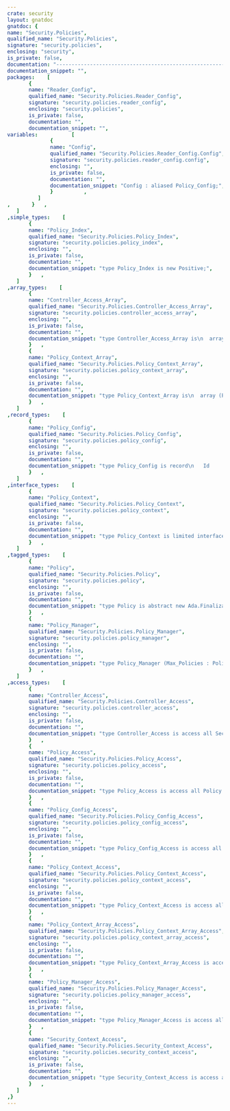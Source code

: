```yaml
---
crate: security
layout: gnatdoc
gnatdoc: {
name: "Security.Policies",
qualified_name: "Security.Policies",
signature: "security.policies",
enclosing: "security",
is_private: false,
documentation: "---------------------------------------------------------------------\n  security-policies -- Security Policies\n  Copyright (C) 2010, 2011, 2012, 2015, 2018 Stephane Carrez\n  Written by Stephane Carrez (Stephane.Carrez@gmail.com)\n\n  Licensed under the Apache License, Version 2.0 (the \"License\");\n  you may not use this file except in compliance with the License.\n  You may obtain a copy of the License at\n\n      http://www.apache.org/licenses/LICENSE-2.0\n\n  Unless required by applicable law or agreed to in writing, software\n  distributed under the License is distributed on an \"AS IS\" BASIS,\n  WITHOUT WARRANTIES OR CONDITIONS OF ANY KIND, either express or implied.\n  See the License for the specific language governing permissions and\n  limitations under the License.\n---------------------------------------------------------------------",
documentation_snippet: "",
packages:    [
       {
       name: "Reader_Config",
       qualified_name: "Security.Policies.Reader_Config",
       signature: "security.policies.reader_config",
       enclosing: "security.policies",
       is_private: false,
       documentation: "",
       documentation_snippet: "",
variables:           [
              {
              name: "Config",
              qualified_name: "Security.Policies.Reader_Config.Config",
              signature: "security.policies.reader_config.config",
              enclosing: "",
              is_private: false,
              documentation: "",
              documentation_snippet: "Config : aliased Policy_Config;",
              }          ,
          ]
,       }   ,
   ]
,simple_types:    [
       {
       name: "Policy_Index",
       qualified_name: "Security.Policies.Policy_Index",
       signature: "security.policies.policy_index",
       enclosing: "",
       is_private: false,
       documentation: "",
       documentation_snippet: "type Policy_Index is new Positive;",
       }   ,
   ]
,array_types:    [
       {
       name: "Controller_Access_Array",
       qualified_name: "Security.Policies.Controller_Access_Array",
       signature: "security.policies.controller_access_array",
       enclosing: "",
       is_private: false,
       documentation: "",
       documentation_snippet: "type Controller_Access_Array is\n  array (Permissions.Permission_Index range <>) of Controller_Access;",
       }   ,
       {
       name: "Policy_Context_Array",
       qualified_name: "Security.Policies.Policy_Context_Array",
       signature: "security.policies.policy_context_array",
       enclosing: "",
       is_private: false,
       documentation: "",
       documentation_snippet: "type Policy_Context_Array is\n  array (Policy_Index range <>) of Policy_Context_Access;",
       }   ,
   ]
,record_types:    [
       {
       name: "Policy_Config",
       qualified_name: "Security.Policies.Policy_Config",
       signature: "security.policies.policy_config",
       enclosing: "",
       is_private: false,
       documentation: "",
       documentation_snippet: "type Policy_Config is record\n   Id          : Natural := 0;\n   Permissions : Util.Beans.Objects.Vectors.Vector;\n   Patterns    : Util.Beans.Objects.Vectors.Vector;\n   Manager     : Policy_Manager_Access;\nend record;",
       }   ,
   ]
,interface_types:    [
       {
       name: "Policy_Context",
       qualified_name: "Security.Policies.Policy_Context",
       signature: "security.policies.policy_context",
       enclosing: "",
       is_private: false,
       documentation: "",
       documentation_snippet: "type Policy_Context is limited interface;",
       }   ,
   ]
,tagged_types:    [
       {
       name: "Policy",
       qualified_name: "Security.Policies.Policy",
       signature: "security.policies.policy",
       enclosing: "",
       is_private: false,
       documentation: "",
       documentation_snippet: "type Policy is abstract new Ada.Finalization.Limited_Controlled with private;",
       }   ,
       {
       name: "Policy_Manager",
       qualified_name: "Security.Policies.Policy_Manager",
       signature: "security.policies.policy_manager",
       enclosing: "",
       is_private: false,
       documentation: "",
       documentation_snippet: "type Policy_Manager (Max_Policies : Policy_Index) is\n  new Ada.Finalization.Limited_Controlled with private;",
       }   ,
   ]
,access_types:    [
       {
       name: "Controller_Access",
       qualified_name: "Security.Policies.Controller_Access",
       signature: "security.policies.controller_access",
       enclosing: "",
       is_private: false,
       documentation: "",
       documentation_snippet: "type Controller_Access is access all Security.Controllers.Controller'Class;",
       }   ,
       {
       name: "Policy_Access",
       qualified_name: "Security.Policies.Policy_Access",
       signature: "security.policies.policy_access",
       enclosing: "",
       is_private: false,
       documentation: "",
       documentation_snippet: "type Policy_Access is access all Policy'Class;",
       }   ,
       {
       name: "Policy_Config_Access",
       qualified_name: "Security.Policies.Policy_Config_Access",
       signature: "security.policies.policy_config_access",
       enclosing: "",
       is_private: false,
       documentation: "",
       documentation_snippet: "type Policy_Config_Access is access all Policy_Config;",
       }   ,
       {
       name: "Policy_Context_Access",
       qualified_name: "Security.Policies.Policy_Context_Access",
       signature: "security.policies.policy_context_access",
       enclosing: "",
       is_private: false,
       documentation: "",
       documentation_snippet: "type Policy_Context_Access is access all Policy_Context'Class;",
       }   ,
       {
       name: "Policy_Context_Array_Access",
       qualified_name: "Security.Policies.Policy_Context_Array_Access",
       signature: "security.policies.policy_context_array_access",
       enclosing: "",
       is_private: false,
       documentation: "",
       documentation_snippet: "type Policy_Context_Array_Access is access Policy_Context_Array;",
       }   ,
       {
       name: "Policy_Manager_Access",
       qualified_name: "Security.Policies.Policy_Manager_Access",
       signature: "security.policies.policy_manager_access",
       enclosing: "",
       is_private: false,
       documentation: "",
       documentation_snippet: "type Policy_Manager_Access is access all Policy_Manager'Class;",
       }   ,
       {
       name: "Security_Context_Access",
       qualified_name: "Security.Policies.Security_Context_Access",
       signature: "security.policies.security_context_access",
       enclosing: "",
       is_private: false,
       documentation: "",
       documentation_snippet: "type Security_Context_Access is access all Contexts.Security_Context'Class;",
       }   ,
   ]
,}
---
```

